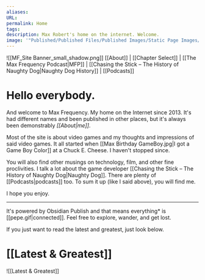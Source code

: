```yaml
---
aliases: 
URL: 
permalink: Home
tags: 
description: Max Robert's home on the internet. Welcome.
image: '"Published/Published Files/Published Images/Static Page Images/MF_Site.png"'
---
```

![[MF_Site Banner_small_shadow.png]]
[[About]] | [[Chapter Select]] | [[The Max Frequency Podcast|MFP]] | [[Chasing the Stick – The History of Naughty Dog|Naughty Dog History]] | [[Podcasts]]
# Hello everybody.

And welcome to Max Frequency. My home on the Internet since 2013. It's had different names and been published in other places, but it's always been demonstrably *[[About|me]]*.

Most of the site is about video games and my thoughts and impressions of said video games. It all started when [[Max Birthday GameBoy.jpg|I got a Game Boy Color]] at a Chuck E. Cheese. I haven't stopped since. 

You will also find other musings on technology, film, and other fine proclivities. I talk a lot about the game developer [[Chasing the Stick – The History of Naughty Dog|Naughty Dog]]. There are plenty of [[Podcasts|podcasts]] too. To sum it up (like I said above), you will find me. 

I hope you enjoy.

---
It's powered by Obsidian Publish and that means everything* is [[pepe.gif|connected]]. Feel free to explore, wander, and get lost. 

If you just want to read the latest and greatest, just look below.
# [[Latest & Greatest]]

![[Latest & Greatest]]
